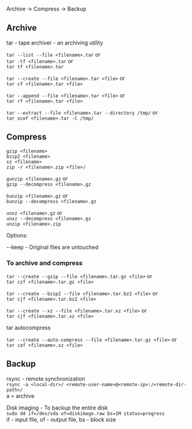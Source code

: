 Archive -> Compress -> Backup  

## Archive

tar - tape archiver - an archiving utility  

`tar --list --file <filename>.tar` or  
`tar -tf <filename>.tar` or  
`tar tf <filename>.tar`  

`tar --create --file <filename>.tar <file>` or  
`tar cf <filename>.tar <file>`  

`tar --append --file <filename>.tar <file>` or  
`tar rf <filename>.tar <file>`  

`tar --extract --file <filename>.tar --directory /tmp/` or  
`tar xcof <filename>.tar -C /tmp/`  


## Compress

`gzip <filename>`  
`bzip2 <filename>`  
`xz <filename>`  
`zip -r <filename>.zip <file>/`  

`gunzip <filename>.gz` or  
`gzip --decompress <filename>.gz`  

`bunzip <filename>.gz` or  
`bunzip --decompress <filename>.gz`  

`unxz <filename>.gz` or  
`unxz --decompress <filename>.gz`  
`unzip <filename>.zip`  

Options:  

--keep - Original files are untouched  


### To archive and compress  

`tar --create --gzip --file <filename>.tar.gz <file>` or  
`tar czf <filename>.tar.gz <file>`  

`tar --create --bzip2 --file <filename>.tar.bz2 <file>` or  
`tar cjf <filename>.tar.bz2 <file>`  

`tar --create --xz --file <filename>.tar.xz <file>` or  
`tar cjf <filename>.tar.xz <file>`  

tar autocompress  

`tar --create --auto-compress --file <filename>.tar.gz <file>` or  
`tar caf <filename>.xz <file>`  


## Backup

rsync - remote synchronization  
`rsync -a <local-dir>/ <remote-user-name>@<remote-ip>:/<remote-dir-path>/`  
a = archive  

Disk imaging - To backup the entire disk  
`sudo dd if=/dev/vda of=diskimage.raw bs=1M status=progress`  
if - input file, of - output file, bs - block size  